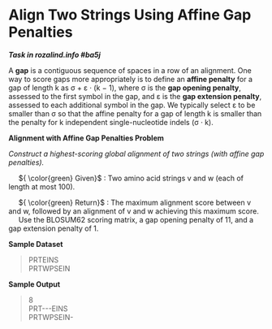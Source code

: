 # Align Two Strings Using Affine Gap Penalties

***Task in rozalind.info #ba5j***

A **gap** is a contiguous sequence of spaces in a row of an alignment. One way to score gaps more appropriately is to define an **affine penalty** for a gap of length k as σ + ε · (k − 1), 
where σ is the **gap opening penalty**, assessed to the first symbol in the gap, and ε is the **gap extension penalty**, assessed to each additional symbol in the gap. We typically select ε 
to be smaller than σ so that the affine penalty for a gap of length k is smaller than the penalty for k independent single-nucleotide indels (σ · k).

**Alignment with Affine Gap Penalties Problem**

*Construct a highest-scoring global alignment of two strings (with affine gap penalties).*

&nbsp;&nbsp;&nbsp;&nbsp; ${ \color{green} Given}$ : Two amino acid strings v and w (each of length at most 100).

&nbsp;&nbsp;&nbsp;&nbsp; ${ \color{green} Return}$ : The maximum alignment score between v and w, followed by an alignment of v and w achieving this maximum score. 
&nbsp;&nbsp;&nbsp;&nbsp; Use the BLOSUM62 scoring matrix, a gap opening penalty of 11, and a gap extension penalty of 1.

**Sample Dataset**

> PRTEINS  
> PRTWPSEIN

**Sample Output**

> 8  
> PRT---EINS  
> PRTWPSEIN-  
